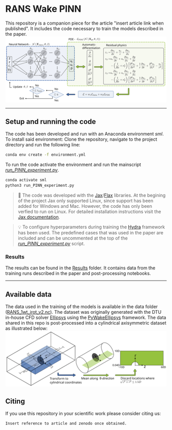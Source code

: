 # RANS Wake PINN 
This repository is a companion piece for the article "insert article link when published". It includes the code necessary to train the models described in the paper.
![PINN concept](./figures/Torque_PINN_cyl_illustration_v2_github.svg)


---
## Setup and running the code
The code has been developed and run with an Anaconda environment *sml*. To install said environment: Clone the repository, navigate to the project directory and run the following line:
```bash
conda env create -f environment.yml
```

To run the code activate the environment and run the mainscript [*run_PINN_experiment.py*](./run_PINN_experiment.py).

```bash
conda activate sml
python3 run_PINN_experiment.py
```

> 🚨 The code was developed with the [Jax](https://github.com/google/jax)/[Flax](https://github.com/google/flax) libraries. At the begining of the project Jax only supported Linux, since support has been added for Windows and Mac. However, the code has only been verfied to run on Linux. For detailed installation instructions visit the [Jax documentation](https://jax.readthedocs.io/en/latest/index.html).

> 💡 To configure hyperparameters during training the [Hydra](https://hydra.cc/) framework has been used. The predefined cases that was used in the paper are included and can be uncommented at the top of the [*run_PINN_experiment.py*](./run_PINN_experiment.py) script.


### Results
The results can be found in the [Results](./Results) folder. It contains data from the training runs described in the paper and post-processing notebooks.

--- 
## Available data 
The data used in the training of the models is available in the data folder ([RANS_1wt_irot_v2.nc](./Data/RANS_1wt_irot_v2.nc)). The dataset was originally generated with the DTU in-house CFD solver [Ellipsys](https://the-numerical-wind-tunnel.dtu.dk/ellipsys) using the [PyWakeEllipsys](https://topfarm.pages.windenergy.dtu.dk/cuttingedge/pywake/pywake_ellipsys/master/index.html) framework. The data shared in this repo is post-processed into a cylindrical axisymmetric dataset as illustrated below:
![Data](./figures/RANS_3Dcart_to_2DCyl_github.svg)

## Citing
If you use this repository in your scientific work please consider citing us:
```latex
Insert reference to article and zenodo once obtained.
```
